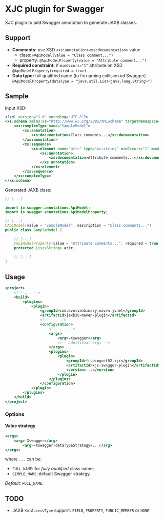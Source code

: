 # XJC plugin for Swagger

XJC plugin to add Swagger annotation to generate JAXB classes.

## Support

* **Comments:** use XSD `<xs:annotation><xs:documentation>` value
    * class: `@ApiModel(value = "Class comment...")`
    * property: `@ApiModelProperty(value = "Attribute comment...")`
* **Required constraint:** if `minOccurs="1"` attribute on XSD  
  `@ApiModelProperty(required = true)`
* **Data type:** full qualified name (to fix naming collision od Swagger)  
  `@ApiModelProperty(dataType = "java.util.List<java.lang.String>")`

## Sample

Input XSD:

```xml
<?xml version="1.0" encoding="UTF-8"?>
<xs:schema xmlns:xs="http://www.w3.org/2001/XMLSchema" targetNamespace="http://fr/pinguet62">
    <xs:complexType name="SampleModel">
        <xs:annotation>
            <xs:documentation>Class comments...</xs:documentation>
        </xs:annotation>
        <xs:sequence>
            <xs:element name="attr" type="xs:string" minOccurs="1" maxOccurs="unbounded">
                <xs:annotation>
                    <xs:documentation>Attribute comments...</xs:documentation>
                </xs:annotation>
            </xs:element>
        </xs:sequence>
    </xs:complexType>
</xs:schema>
```

Generated JAXB class:

```java
// [...]

import io.swagger.annotations.ApiModel;
import io.swagger.annotations.ApiModelProperty;

// [...]
@ApiModel(value = "SampleModel", description = "Class comments...")
public class SampleModel {

    // [...]
    @ApiModelProperty(value = "Attribute comments...", required = true, dataType = "java.util.List<java.lang.String>")
    protected List<String> attr;
	
    // [...]
}
```

## Usage

```xml
<project>
    <!-- ... -->
    <build>
        <plugins>
            <plugin>
				<groupId>com.evolvedbinary.maven.jvnet</groupId>
				<artifactId>jaxb30-maven-plugin</artifactId>
                <!-- ... -->
                <configuration>
                    <!-- ... -->
                    <args>
                        <arg>-Xswagger</arg>
						<!-- additional args -->
                    </args>
                    <plugins>
                        <plugin>
                            <groupId>fr.pinguet62.xjc</groupId>
                            <artifactId>xjc-swagger-plugin</artifactId>
                            <version>...</version>
                        </plugin>
                    </plugins>
                </configuration>
            </plugin>
        </plugins>
    </build>
</project>
```

### Options

#### Value strategy

```xml
<args>
	<arg>-Xswagger</arg>
		<arg>-Xswagger-dataTypeStrategy=...</arg>
</args>
```

where `...` can be:

* `FULL_NAME`: for *fully qualified* class name;
* `SIMPLE_NAME`: default Swagger strategy.

*Default:* `FULL_NAME`.

## TODO

* JAXB `XmlAccessType` support: `FIELD`, `PROPERTY`, `PUBLIC_MEMBER` or `NONE`
